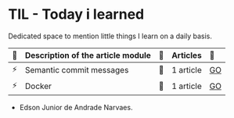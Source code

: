 # TIL - Today i learned
Dedicated space to mention little things I learn on a daily basis.


|   :pencil:                | Description of the article module             | :checkered_flag:             | Articles                   | :rocket:                   |
|:--------------------------|:----------------------------------------------|:---------------------------|:---------------------------|:---------------------------|
| :zap:                     | Semantic commit messages                      | :bookmark:                 |1 article                   |[GO](https://github.com/edsonjuniornarvaes/til/tree/master/semantic-commit-messages) 
| :zap:                     | Docker                                        | :bookmark:                 |1 article                   |[GO](https://github.com/edsonjuniornarvaes/til/tree/master/docker) 
- Edson Junior de Andrade Narvaes.
